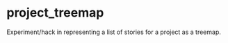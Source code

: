project_treemap
===============

Experiment/hack in representing a list of stories for a project as a treemap.
